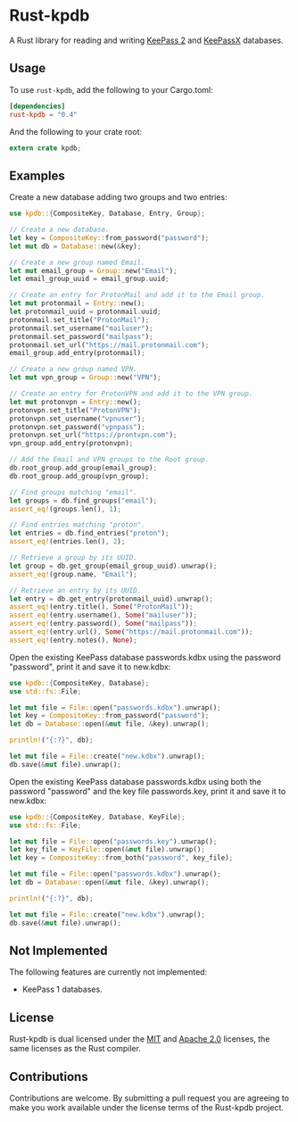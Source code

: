 # Rust-kpdb

A Rust library for reading and writing [KeePass 2](http://keepass.info/) and
[KeePassX](https://www.keepassx.org/) databases.


## Usage

To use `rust-kpdb`, add the following to your Cargo.toml:

```toml
[dependencies]
rust-kpdb = "0.4"
```

And the following to your crate root:

```rust
extern crate kpdb;
```


## Examples

Create a new database adding two groups and two entries:

```rust
use kpdb::{CompositeKey, Database, Entry, Group};

// Create a new database.
let key = CompositeKey::from_password("password");
let mut db = Database::new(&key);

// Create a new group named Email.
let mut email_group = Group::new("Email");
let email_group_uuid = email_group.uuid;

// Create an entry for ProtonMail and add it to the Email group.
let mut protonmail = Entry::new();
let protonmail_uuid = protonmail.uuid;
protonmail.set_title("ProtonMail");
protonmail.set_username("mailuser");
protonmail.set_password("mailpass");
protonmail.set_url("https://mail.protonmail.com");
email_group.add_entry(protonmail);

// Create a new group named VPN.
let mut vpn_group = Group::new("VPN");

// Create an entry for ProtonVPN and add it to the VPN group.
let mut protonvpn = Entry::new();
protonvpn.set_title("ProtonVPN");
protonvpn.set_username("vpnuser");
protonvpn.set_password("vpnpass");
protonvpn.set_url("https://prontvpn.com");
vpn_group.add_entry(protonvpn);

// Add the Email and VPN groups to the Root group.
db.root_group.add_group(email_group);
db.root_group.add_group(vpn_group);

// Find groups matching "email".
let groups = db.find_groups("email");
assert_eq!(groups.len(), 1);

// Find entries matching "proton".
let entries = db.find_entries("proton");
assert_eq!(entries.len(), 2);

// Retrieve a group by its UUID.
let group = db.get_group(email_group_uuid).unwrap();
assert_eq!(group.name, "Email");

// Retrieve an entry by its UUID.
let entry = db.get_entry(protonmail_uuid).unwrap();
assert_eq!(entry.title(), Some("ProtonMail"));
assert_eq!(entry.username(), Some("mailuser"));
assert_eq!(entry.password(), Some("mailpass"));
assert_eq!(entry.url(), Some("https://mail.protonmail.com"));
assert_eq!(entry.notes(), None);
```

Open the existing KeePass database passwords.kdbx using the password
"password", print it and save it to new.kdbx:

```rust
use kpdb::{CompositeKey, Database};
use std::fs::File;

let mut file = File::open("passwords.kdbx").unwrap();
let key = CompositeKey::from_password("password");
let db = Database::open(&mut file, &key).unwrap();

println!("{:?}", db);

let mut file = File::create("new.kdbx").unwrap();
db.save(&mut file).unwrap();
```

Open the existing KeePass database passwords.kdbx using both the password
"password" and the key file passwords.key, print it and save it to new.kdbx:

```rust
use kpdb::{CompositeKey, Database, KeyFile};
use std::fs::File;

let mut file = File::open("passwords.key").unwrap();
let key_file = KeyFile::open(&mut file).unwrap();
let key = CompositeKey::from_both("password", key_file);

let mut file = File::open("passwords.kdbx").unwrap();
let db = Database::open(&mut file, &key).unwrap();

println!("{:?}", db);

let mut file = File::create("new.kdbx").unwrap();
db.save(&mut file).unwrap();
```


## Not Implemented

The following features are currently not implemented:

- KeePass 1 databases.


## License

Rust-kpdb is dual licensed under the [MIT](LICENSE-MIT) and
[Apache 2.0](LICENSE-APACHE) licenses, the same licenses as the Rust compiler.


## Contributions

Contributions are welcome. By submitting a pull request you are agreeing to
make you work available under the license terms of the Rust-kpdb project.

